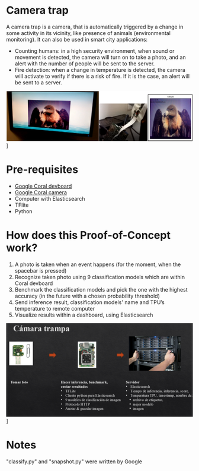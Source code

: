 # Camera trap
A camera trap is a camera, that is automatically triggered by a change in some activity in its vicinity, like presence of animals (environmental monitoring).
It can also be used in smart city applications: 
* Counting humans: in a high security environment, when sound or movement is detected, the camera will turn on to take a photo, and an alert with the number of people will be sent
  to the server.
* Fire detection: when a change in temperature is detected, the camera will activate to verify if there is a risk of fire. If it is the case, an alert will be sent to a server.

[![Project Demo](./images/CameraTrap_scheme2.png)](Cámara_trampa.pdf)]

# Pre-requisites
* [Google Coral devboard](https://coral.ai/products/dev-board)
* [Google Coral camera](https://coral.ai/products/camera/)
* Computer with Elasticsearch
* TFlite
* Python

# How does this Proof-of-Concept work?
1. A photo is taken when an event happens (for the moment, when the spacebar is pressed)
2. Recognize taken photo using 9 classification models which are within Coral devboard
3. Benchmark the classification models and pick the one with the highest accuracy (in the future with a chosen probability threshold)
4. Send inference result, classification models' name and TPU’s temperature to remote computer
5. Visualize results within a dashboard, using Elasticsearch

[![Project Demo](./images/CameraTrap_scheme.png)](Cámara_trampa.pdf)]



# Notes
"classify.py" and "snapshot.py" were written by Google

